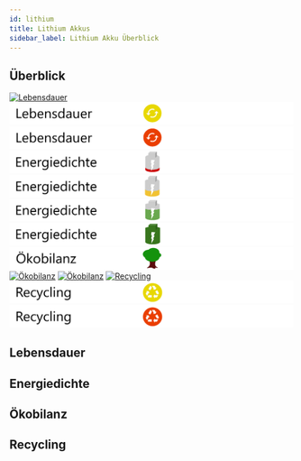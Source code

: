```yaml
---
id: lithium
title: Lithium Akkus
sidebar_label: Lithium Akku Überblick
---
```


## Überblick

[![Lebensdauer](assets/lebensdauer_grün.png)](lithium#lebensdauer)
[![Lebensdauer](assets/lebensdauer_gelb.png)](lithium#lebensdauer)
[![Lebensdauer](assets/lebensdauer_rot.png)](lithium#lebensdauer)
[![Energiedichte](assets/Energiedichte_leer.png)](lithium#energiedichte)
[![Energiedichte](assets/Energiedichte_wenig.png)](lithium#energiedichte)
[![Energiedichte](assets/Energiedichte_mittel.png)](lithium#energiedichte)
[![Energiedichte](assets/Energiedichte_voll.png)](lithium#energiedichte)
[![Ökobilanz](assets/Ökobilanz_grün.png)](lithium#ökobilanz)
[![Ökobilanz](assets/Ökobilanz_gelb.png)](lithium#ökobilanz)
[![Ökobilanz](assets/Ökobilanz_rot.png)](lithium#ökobilanz)
[![Recycling](assets/Recycling_grün.png)](lithium#recycling)
[![Recycling](assets/Recycling_gelb.png)](lithium#recycling)
[![Recycling](assets/Recycling_rot.png)](lithium#recycling)

## Lebensdauer

## Energiedichte

## Ökobilanz

## Recycling

